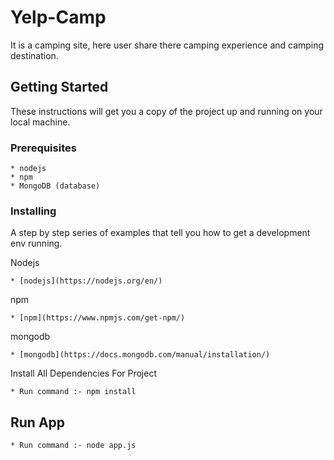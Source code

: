# Yelp-Camp
It is a camping site, here user share there camping experience and camping destination.

## Getting Started

These instructions will get you a copy of the project up and running on your local machine.

### Prerequisites

```
* nodejs 
* npm 
* MongoDB (database)
```

### Installing

A step by step series of examples that tell you how to get a development env running.

 Nodejs 

```
* [nodejs](https://nodejs.org/en/)

```
npm

```
* [npm](https://www.npmjs.com/get-npm/)
```
mongodb

```
* [mongodb](https://docs.mongodb.com/manual/installation/)
```


Install All Dependencies For Project 

```
* Run command :- npm install 

```


## Run App

```
* Run command :- node app.js
```


